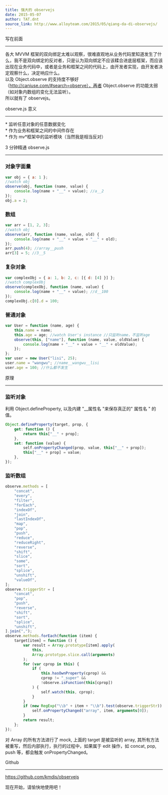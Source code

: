 ```yaml
---
title: 强大的 observejs
date: 2015-05-07
author: TAT.dnt
source_link: http://www.alloyteam.com/2015/05/qiang-da-di-observejs/
---
```


<!-- {% raw %} - for jekyll -->

写在前面  

* * *

各大 MVVM 框架的双向绑定太难以观察，很难直观地从业务代码里知道发生了什么，我不是双向绑定的反对者，只是认为双向绑定不应该糅合进底层框架，而应该出现在业务代码中，或者是业务和框架之间的代码上，由开发者实现，由开发者决定观察什么，决定响应什么。  
以及 Object.observe 的支持度不够好（<http://caniuse.com/#search=observe），再者> Object.observe 的功能太弱（如对象内数组的变化无法监听）。  
所以就有了 observejs。

observe.js 意义  

* * *

\* 监听任意对象的任意数据变化  
\* 作为业务和框架之间的中间件存在  
\* 作为 mv\*框架中的监听模块（当然我是相当反对）

3 分钟精通 observe.js  

* * *

### 对象字面量

```javascript
var obj = { a: 1 };
//watch obj
observe(obj, function (name, value) {
    console.log(name + "__" + value); //a__2
});
obj.a = 2;
```

### 数组

```javascript
var arr = [1, 2, 3];
//watch obj
observe(arr, function (name, value, old) {
    console.log(name + "__" + value + "__" + old);
});
arr.push(4); //array__push
arr[3] = 5; //3__5
```

### 复杂对象

```javascript
var complexObj = { a: 1, b: 2, c: [{ d: [4] }] };
//watch complexObj
observe(complexObj, function (name, value) {
    console.log(name + "__" + value); //d__100
});
complexObj.c[0].d = 100;
```

### 普通对象

```javascript
var User = function (name, age) {
    this.name = name;
    this.age = age; //watch User's instance //只监听name，不监听age
    observe(this, ["name"], function (name, value, oldValue) {
        console.log(name + "__" + value + "__" + oldValue);
    });
};
var user = new User("lisi", 25);
user.name = "wangwu"; //name__wangwu__lisi
user.age = 100; //什么都不发生
```

原理  

* * *

### 监听对象

利用 Object.defineProperty, 以及内建 "\_\_属性名 "来保存真正的" 属性名 " 的值。

```javascript
Object.defineProperty(target, prop, {
    get: function () {
        return this["__" + prop];
    },
    set: function (value) {
        self.onPropertyChanged(prop, value, this["__" + prop]);
        this["__" + prop] = value;
    },
});
```

### 监听数组

```javascript
observe.methods = [
    "concat",
    "every",
    "filter",
    "forEach",
    "indexOf",
    "join",
    "lastIndexOf",
    "map",
    "pop",
    "push",
    "reduce",
    "reduceRight",
    "reverse",
    "shift",
    "slice",
    "some",
    "sort",
    "splice",
    "unshift",
    "valueOf",
];
observe.triggerStr = [
    "concat",
    "pop",
    "push",
    "reverse",
    "shift",
    "sort",
    "splice",
    "unshift",
].join(",");
observe.methods.forEach(function (item) {
    target[item] = function () {
        var result = Array.prototype[item].apply(
            this,
            Array.prototype.slice.call(arguments)
        );
        for (var cprop in this) {
            if (
                this.hasOwnProperty(cprop) &&
                cprop != "_super" &&
                !observe.isFunction(this[cprop])
            ) {
                self.watch(this, cprop);
            }
        }
        if (new RegExp("\\b" + item + "\\b").test(observe.triggerStr)) {
            self.onPropertyChanged("array", item, arguments[0]);
        }
        return result;
    };
});
```

对 Array 的所有方法进行了 mock, 上面的 target 是被监听的 array, 其所有方法被重写，然后内部执行，执行的过程中，如果属于 edit 操作，如 concat, pop, push 等，都会触发 onPropertyChanged。

Github  

* * *

<https://github.com/kmdjs/observejs>

现在开始，请愉快地使用吧！

<!-- {% endraw %} - for jekyll -->